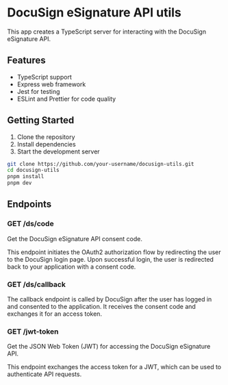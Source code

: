 # DocuSign eSignature API utils

This app creates a TypeScript server for interacting with the DocuSign eSignature API.

## Features

- TypeScript support
- Express web framework
- Jest for testing
- ESLint and Prettier for code quality

## Getting Started

1. Clone the repository
2. Install dependencies
3. Start the development server

```bash
git clone https://github.com/your-username/docusign-utils.git
cd docusign-utils
pnpm install
pnpm dev
```

## Endpoints

### GET /ds/code
Get the DocuSign eSignature API consent code.

This endpoint initiates the OAuth2 authorization flow by redirecting the user to the DocuSign login page. Upon successful login, the user is redirected back to your application with a consent code.

### GET /ds/callback
The callback endpoint is called by DocuSign after the user has logged in and consented to the application. It receives the consent code and exchanges it for an access token.

### GET /jwt-token

Get the JSON Web Token (JWT) for accessing the DocuSign eSignature API.

This endpoint exchanges the access token for a JWT, which can be used to authenticate API requests.
